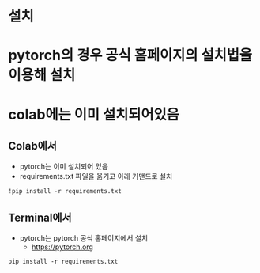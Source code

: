 # 설치

# pytorch의 경우 공식 홈페이지의 설치법을 이용해 설치

# colab에는 이미 설치되어있음

## Colab에서

- pytorch는 이미 설치되어 있음
- requirements.txt 파일을 옮기고 아래 커맨드로 설치

```
!pip install -r requirements.txt
```

## Terminal에서

- pytorch는 pytorch 공식 홈페이지에서 설치
  - https://pytorch.org

```
pip install -r requirements.txt
```
